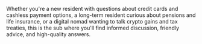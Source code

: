 Whether you're a new resident with questions about credit cards and cashless payment options, a long-term resident curious about pensions and life insurance, or a digital nomad wanting to talk crypto gains and tax treaties, this is the sub where you'll find informed discussion, friendly advice, and high-quality answers.

